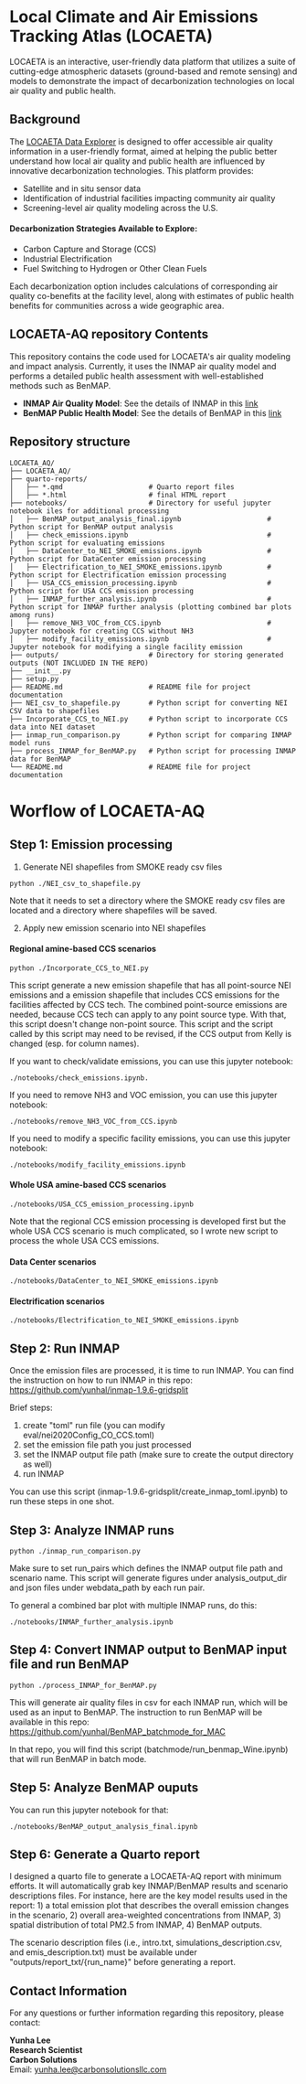 # Local Climate and Air Emissions Tracking Atlas (LOCAETA)

LOCAETA is an interactive, user-friendly data platform that utilizes a suite of cutting-edge atmospheric datasets (ground-based and remote sensing) and models to demonstrate the impact of decarbonization technologies on local air quality and public health.

## Background

The [LOCAETA Data Explorer](https://apps.carbonsolutionsllc.com/locaeta/) is designed to offer accessible air quality information in a user-friendly format, aimed at helping the public better understand how local air quality and public health are influenced by innovative decarbonization technologies. This platform provides:

- Satellite and in situ sensor data
- Identification of industrial facilities impacting community air quality
- Screening-level air quality modeling across the U.S.

#### Decarbonization Strategies Available to Explore: 

- Carbon Capture and Storage (CCS)
- Industrial Electrification
- Fuel Switching to Hydrogen or Other Clean Fuels

Each decarbonization option includes calculations of corresponding air quality co-benefits at the facility level, along with estimates of public health benefits for communities across a wide geographic area.

## LOCAETA-AQ repository Contents

This repository contains the code used for LOCAETA's air quality modeling and impact analysis. Currently, it uses the INMAP air quality model and performs a detailed public health assessment with well-established methods such as BenMAP.

- **INMAP Air Quality Model**: See the details of INMAP in this [link](https://inmap.run/)
- **BenMAP Public Health Model**: See the details of BenMAP in this [link](https://www.epa.gov/benmap/)


## Repository structure

```plaintext
LOCAETA_AQ/
├── LOCAETA_AQ/
├── quarto-reports/
│   ├── *.qmd                     # Quarto report files
│   ├── *.html                    # final HTML report
├── notebooks/                    # Directory for useful jupyter notebook iles for additional processing
│   ├── BenMAP_output_analysis_final.ipynb                     # Python script for BenMAP output analysis
│   ├── check_emissions.ipynb                                  # Python script for evaluating emissions
│   ├── DataCenter_to_NEI_SMOKE_emissions.ipynb                # Python script for DataCenter emission processing
│   ├── Electrification_to_NEI_SMOKE_emissions.ipynb           # Python script for Electrification emission processing
│   ├── USA_CCS_emission_processing.ipynb                      # Python script for USA CCS emission processing
│   ├── INMAP_further_analysis.ipynb                           # Python script for INMAP further analysis (plotting combined bar plots among runs)
│   ├── remove_NH3_VOC_from_CCS.ipynb                          # Jupyter notebook for creating CCS without NH3 
│   ├── modify_facility_emissions.ipynb                        # Jupyter notebook for modifying a single facility emission
├── outputs/                      # Directory for storing generated outputs (NOT INCLUDED IN THE REPO)
├── __init__.py
├── setup.py                                   
├── README.md                     # README file for project documentation                 
├── NEI_csv_to_shapefile.py       # Python script for converting NEI CSV data to shapefiles 
├── Incorporate_CCS_to_NEI.py     # Python script to incorporate CCS data into NEI dataset 
├── inmap_run_comparison.py       # Python script for comparing INMAP model runs 
├── process_INMAP_for_BenMAP.py   # Python script for processing INMAP data for BenMAP
└── README.md                     # README file for project documentation
```

# Worflow of LOCAETA-AQ


## Step 1: Emission processing

1. Generate NEI shapefiles from SMOKE ready csv files
```
python ./NEI_csv_to_shapefile.py
```
Note that it needs to set a directory where the SMOKE ready csv files are located and a directory where shapefiles will be saved. 

2. Apply new emission scenario into NEI shapefiles

#### **Regional amine-based CCS scenarios** 
```
python ./Incorporate_CCS_to_NEI.py
```
This script generate a new emission shapefile that has all point-source NEI emissions and a emission shapefile that includes CCS emissions for the facilities affected by CCS tech. The combined point-source emissions are needed, because CCS tech can apply to any point source type. With that, this script doesn't change non-point source. This script and the script called by this script may need to be revised, if the CCS output from Kelly is changed (esp. for column names). 

If you want to check/validate emissions, you can use this jupyter notebook: 
```
./notebooks/check_emissions.ipynb.
```

If you need to remove NH3 and VOC emission, you can use this jupyter notebook: 
```
./notebooks/remove_NH3_VOC_from_CCS.ipynb
```

If you need to modify a specific facility emissions, you can use this jupyter notebook: 
```
./notebooks/modify_facility_emissions.ipynb
```

#### **Whole USA amine-based CCS scenarios**
```
./notebooks/USA_CCS_emission_processing.ipynb
```
Note that the regional CCS emission processing is developed first but the whole USA CCS scenario is much complicated, so I wrote new script to process the whole USA CCS emissions. 

#### **Data Center scenarios** 
```
./notebooks/DataCenter_to_NEI_SMOKE_emissions.ipynb
```

#### **Electrification scenarios** 
```
./notebooks/Electrification_to_NEI_SMOKE_emissions.ipynb
```

## Step 2:  Run INMAP

Once the emission files are processed, it is time to run INMAP. You can find the instruction on how to run INMAP in this repo: https://github.com/yunhal/inmap-1.9.6-gridsplit 

Brief steps: 
  1. create "toml" run file (you can modify eval/nei2020Config_CO_CCS.toml)
  2. set the emission file path you just processed
  3. set the INMAP output file path (make sure to create the output directory as well)
  4. run INMAP  

You can use this script (inmap-1.9.6-gridsplit/create_inmap_toml.ipynb) to run these steps in one shot.

## Step 3: Analyze INMAP runs
```
python ./inmap_run_comparison.py 
```
Make sure to set run_pairs which defines the INMAP output file path and scenario name. This script will generate figures under analysis_output_dir and json files under webdata_path by each run pair.

To general a combined bar plot with multiple INMAP runs, do this: 

```
./notebooks/INMAP_further_analysis.ipynb 
```

## Step 4: Convert INMAP output to BenMAP input file and run BenMAP
```
python ./process_INMAP_for_BenMAP.py
```
This will generate air quality files in csv for each INMAP run, which will be used as an input to BenMAP. The instruction to run BenMAP will be available in this repo: https://github.com/yunhal/BenMAP_batchmode_for_MAC

In that repo, you will find this script (batchmode/run_benmap_Wine.ipynb) that will run BenMAP in batch mode. 

## Step 5: Analyze BenMAP ouputs

You can run this jupyter notebook for that: 
```
./notebooks/BenMAP_output_analysis_final.ipynb
```

## Step 6: Generate a Quarto report

I designed a quarto file to generate a LOCAETA-AQ report with minimum efforts. It will automatically grab key INMAP/BenMAP results and scenario descriptions files. For instance, here are the key model results used in the report: 1) a total emission plot that describes the overall emission changes in the scenario, 2) overall area-weighted concentrations from INMAP, 3) spatial distribution of total PM2.5 from INMAP, 4) BenMAP outputs. 

The scenario description files (i.e., intro.txt, simulations_description.csv, and emis_description.txt) must be available under "outputs/report_txt/{run_name}" before generating a report. 


## Contact Information

For any questions or further information regarding this repository, please contact:

**Yunha Lee**  
**Research Scientist**  
**Carbon Solutions**  
Email: [yunha.lee@carbonsolutionsllc.com](mailto:yunha.lee@carbonsolutionsllc.com)
